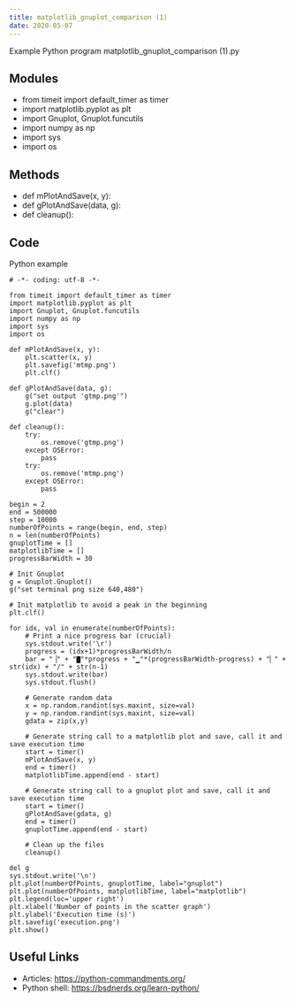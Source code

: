 ```yaml
---
title: matplotlib_gnuplot_comparison (1)
date: 2020-05-07
---
```

Example Python program matplotlib_gnuplot_comparison (1).py

## Modules

* from timeit import default_timer as timer
* import matplotlib.pyplot as plt
* import Gnuplot, Gnuplot.funcutils
* import numpy as np
* import sys
* import os

## Methods

* def mPlotAndSave(x, y):
* def gPlotAndSave(data, g):
* def cleanup():

## Code

Python example

    # -*- coding: utf-8 -*-
    
    from timeit import default_timer as timer
    import matplotlib.pyplot as plt
    import Gnuplot, Gnuplot.funcutils
    import numpy as np
    import sys
    import os
    
    def mPlotAndSave(x, y):
        plt.scatter(x, y)
        plt.savefig('mtmp.png')
        plt.clf()
    
    def gPlotAndSave(data, g):
        g("set output 'gtmp.png'")
        g.plot(data)
        g("clear")
        
    def cleanup():
        try:
            os.remove('gtmp.png')
        except OSError:
            pass
        try:
            os.remove('mtmp.png')
        except OSError:
            pass
    
    begin = 2
    end = 500000
    step = 10000
    numberOfPoints = range(begin, end, step)
    n = len(numberOfPoints)
    gnuplotTime = []
    matplotlibTime = []
    progressBarWidth = 30
    
    # Init Gnuplot
    g = Gnuplot.Gnuplot()
    g("set terminal png size 640,480")
    
    # Init matplotlib to avoid a peak in the beginning
    plt.clf()
    
    for idx, val in enumerate(numberOfPoints):
        # Print a nice progress bar (crucial)
        sys.stdout.write('\r')
        progress = (idx+1)*progressBarWidth/n
        bar = "▕" + "▇"*progress + "▁"*(progressBarWidth-progress) + "▏" + str(idx) + "/" + str(n-1)
        sys.stdout.write(bar)
        sys.stdout.flush()
        
        # Generate random data
        x = np.random.randint(sys.maxint, size=val)  
        y = np.random.randint(sys.maxint, size=val)
        gdata = zip(x,y)
        
        # Generate string call to a matplotlib plot and save, call it and save execution time
        start = timer()
        mPlotAndSave(x, y)
        end = timer()
        matplotlibTime.append(end - start)
        
        # Generate string call to a gnuplot plot and save, call it and save execution time
        start = timer()
        gPlotAndSave(gdata, g)
        end = timer()
        gnuplotTime.append(end - start)
        
        # Clean up the files
        cleanup()
    
    del g
    sys.stdout.write('\n')
    plt.plot(numberOfPoints, gnuplotTime, label="gnuplot")
    plt.plot(numberOfPoints, matplotlibTime, label="matplotlib")
    plt.legend(loc='upper right')
    plt.xlabel('Number of points in the scatter graph')
    plt.ylabel('Execution time (s)')
    plt.savefig('execution.png')
    plt.show()
    

## Useful Links

- Articles: https://python-commandments.org/
- Python shell: https://bsdnerds.org/learn-python/
